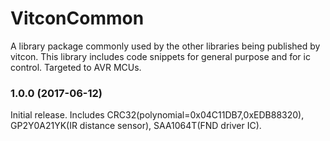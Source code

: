 # VitconCommon
A library package commonly used by the other libraries being published by vitcon.
This library includes code snippets for general purpose and for ic control. Targeted to AVR MCUs.

### 1.0.0 (2017-06-12)
Initial release. Includes CRC32(polynomial=0x04C11DB7,0xEDB88320), GP2Y0A21YK(IR distance sensor), SAA1064T(FND driver IC).
